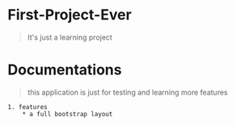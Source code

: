 # First-Project-Ever
>It's just a learning project 

# Documentations 
> this application is just for testing and learning more features

    1. features
        * a full bootstrap layout

